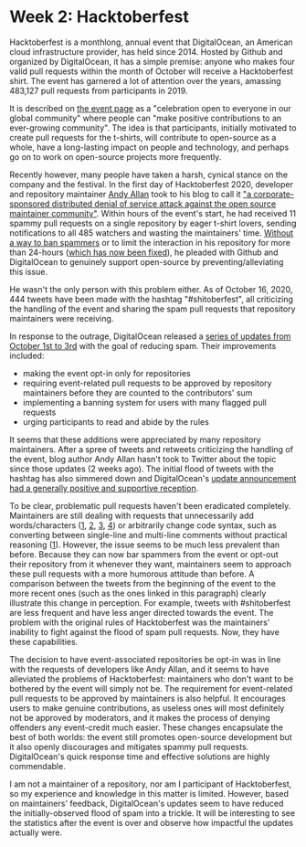 # Week 2: Hacktoberfest

Hacktoberfest is a monthlong, annual event that DigitalOcean, an American cloud infrastructure provider, has held since 2014. Hosted by Github and organized by DigitalOcean, it has a simple premise: anyone who makes four valid pull requests within the month of October will receive a Hacktoberfest shirt. The event has garnered a lot of attention over the years, amassing 483,127 pull requests from participants in 2019.

It is described on [the event page](https://hacktoberfest.digitalocean.com/) as a "celebration open to everyone in our global community" where people can "make positive contributions to an ever-growing community". The idea is that participants, initially motivated to create pull requests for the t-shirts, will contribute to open-source as a whole, have a long-lasting impact on people and technology, and perhaps go on to work on open-source projects more frequently.

Recently however, many people have taken a harsh, cynical stance on the company and the festival. In the first day of Hacktoberfest 2020, developer and repository maintainer [Andy Allan](https://twitter.com/gravitystorm) took to his blog to call it ["a corporate-sponsored distributed denial of service attack against the open source maintainer community"](https://blog.domenic.me/hacktoberfest/). Within hours of the event's start, he had received 11 spammy pull requests on a single repository by eager t-shirt lovers, sending notifications to all 485 watchers and wasting the maintainers' time. [Without a way to ban spammers](https://twitter.com/MattIPv4/status/1311390054334554113) or to limit the interaction in his repository for more than 24-hours ([which has now been fixed](https://twitter.com/github/status/1311772722234560517)), he pleaded with Github and DigitalOcean to genuinely support open-source by preventing/alleviating this issue.

He wasn't the only person with this problem either. As of October 16, 2020, 444 tweets have been made with the hashtag "#shitoberfest", all criticizing the handling of the event and sharing the spam pull requests that repository maintainers were receiving.

In response to the outrage, DigitalOcean released a [series of updates from October 1st to 3rd](https://hacktoberfest.digitalocean.com/hacktoberfest-update) with the goal of reducing spam. Their improvements included:
- making the event opt-in only for repositories
- requiring event-related pull requests to be approved by repository maintainers before they are counted to the contributors' sum
- implementing a banning system for users with many flagged pull requests
- urging participants to read and abide by the rules

It seems that these additions were appreciated by many repository maintainers. After a spree of tweets and retweets criticizing the handling of the event, blog author Andy Allan hasn't took to Twitter about the topic since those updates (2 weeks ago). The initial flood of tweets with the hashtag has also simmered down and DigitalOcean's [update announcement had a generally positive and supportive reception](https://twitter.com/hacktoberfest/status/1312221208667185153).

To be clear, problematic pull requests haven't been eradicated completely. Maintainers are still dealing with requests that unnecessarily add words/characters ([1](https://twitter.com/emmalearnscode/status/1314946091943682051), [2](https://twitter.com/shpankus/status/1313637510560481280), [3](https://twitter.com/psuranas/status/1312425016487682054), [4](https://twitter.com/_abim_/status/1313478447252078593)) or arbitrarily change code syntax, such as converting between single-line and multi-line comments without practical reasoning ([1](https://twitter.com/ShivamJoker/status/1314783210836955142)). However, the issue seems to be much less prevalent than before. Because they can now bar spammers from the event or opt-out their repository from it whenever they want, maintainers seem to approach these pull requests with a more humorous attitude than before. A comparison between the tweets from the beginning of the event to the more recent ones (such as the ones linked in this paragraph) clearly illustrate this change in perception. For example, tweets with #shitoberfest are less frequent and have less anger directed towards the event. The problem with the original rules of Hacktoberfest was the maintainers' inability to fight against the flood of spam pull requests. Now, they have these capabilities.

The decision to have event-associated repositories be opt-in was in line with the requests of developers like Andy Allan, and it seems to have alleviated the problems of Hacktoberfest: maintainers who don't want to be bothered by the event will simply not be. The requirement for event-related pull requests to be approved by maintainers is also helpful. It encourages users to make genuine contributions, as useless ones will most definitely not be approved by moderators, and it makes the process of denying offenders any event-credit much easier. These changes encapsulate the best of both worlds: the event still promotes open-source development but it also openly discourages and mitigates spammy pull requests. DigitalOcean's quick response time and effective solutions are highly commendable.

I am not a maintainer of a repository, nor am I participant of Hacktoberfest, so my experience and knowledge in this matter is limited. However, based on maintainers' feedback, DigitalOcean's updates seem to have reduced the initially-observed flood of spam into a trickle. It will be interesting to see the statistics after the event is over and observe how impactful the updates actually were.
